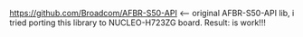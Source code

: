 https://github.com/Broadcom/AFBR-S50-API <-- original AFBR-S50-API lib, i tried porting this library to NUCLEO-H723ZG board. Result: is work!!!
